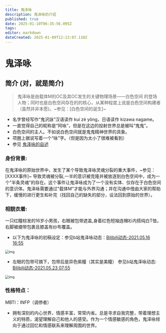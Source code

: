 ```yaml
---
title: 鬼泽咏
description: 鬼泽咏的介绍
published: true
date: 2025-01-10T06:35:56.095Z
tags: 
editor: markdown
dateCreated: 2025-01-09T12:13:07.110Z
---
```


# 鬼泽咏

## 简介 (对，就是简介)

> 鬼泽咏是由载体M的OC及其OC发生的关键物理场景——白色空间 的登场人物；同时也是白色空间存在的的核心，从某种程度上说是白色空间构建者（虽然并非本愿)。~参见：[白色空间的诞生]~

- 名字曾经写作“鬼沢詠”汉语读作 kuí zé yǒng，日语读作 kizawa nagame。
- 一直觉得自己的昵称是“阿咏”，但是在这边的投射世界总是被叫“鬼鬼”。
- 白色空间的主人。不如说白色空间就是鬼鬼精神世界的具象。
- 项圈上据说写着一个“咏”字。（但是因为太小了很难被看到）
- 参见 [鬼泽咏的自述](https://qs.4gv.cn/zh/roles/kuizeyong/self_introduce)
<!-- 这里完全没管段落的结构，只是列出了一些我想到的信息，方便插入正文中。所以完全不需要保留格式，使用这里的信息就可以了。 -->
<!-- 之前出问题的那个文件的扩展名是 .adoc（可能是 “ascii 文档”的意思），虽然这个应该不是出问题的原因，只是问题导致的结果之一。 -->

### 身份背景:

在鬼泽咏的原始世界中，发生了某个导致鬼泽咏灵魂分裂的重大事件，~参见：[XXXX事件]~ 导致灵魂被分裂,一半的意识被克隆并被放逐到白色空间中，成为一个"半条灵魂"的存在。这个事件让鬼泽咏成为了一个没有实体、仅存在于白色空间的意识体。鬼泽咏需要通过"载体M"才能与外界沟通；并在沟通中借由大家的帮助下，缓慢的进行更生和补完（找回自己的缺失的部分，设法回到原始的世界）。

### 相貌衣着:

一只红瞳棕发的16岁小男孩，右眼被包带遮盖,身着红色短袖连帽衫内搭纯白T恤，右脚被绷带包裹且膝盖有纱布覆盖。

- 以下为鬼泽咏的初稿设定：参见b站鬼泽咏动态：[Bilibili动态-2021.05.16 16:55](https://www.bilibili.com/opus/525347196923383706)
<img src="/kuizeyong/鬼泽咏画师初稿.avif" alt="img" style="zoom:75%;" />

- 左眼的包带可摘下，包带后是异色紫瞳（其实是美瞳） 参见b站鬼泽咏动态: [Bilibili动态-2021.05.23 07:55](https://www.bilibili.com/opus/527805683448563400)
<img src="/kuizeyong/鬼泽咏异色瞳.avif" alt="img" style="zoom:75%;" />


### 性格特点：
MBTI：INFP（调停者）
- 拥有深刻的内心世界，情感丰富，常常内省。总是寻求自我完整，带着理想主义的特质，渴望理解自己和他人的感受。作为一个情感敏感的角色，鬼泽咏倾向于通过回忆和情感联系来理解周围的世界。


### 
